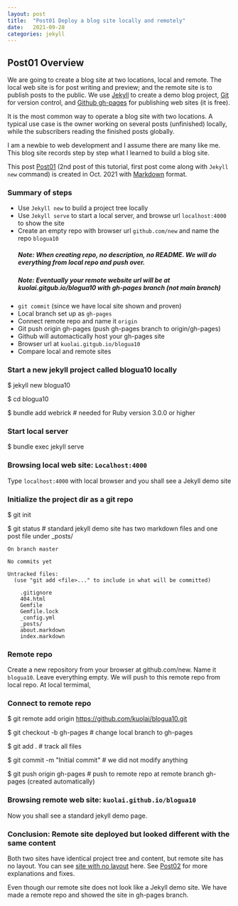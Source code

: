 ```yaml
---
layout: post
title:  "Post01 Deploy a blog site locally and remotely"
date:   2021-09-28
categories: jekyll
---
```


## Post01 Overview

We are going to create a blog site at two locations, local and remote. The local web site is for post writing and preview; and the remote site is to publish posts to the public. We use [Jekyll] to create a demo blog project, [Git] for version control, and [Github gh-pages] for publishing web sites (it is free).

It is the most common way to operate a blog site with two locations. A typical use case is the owner working on several posts (unfinished) locally, while the subscribers reading the finished posts globally.

I am a newbie to web development and I assume there are many like me. This blog site records step by step what I learned to build a blog site.

This post [Post01] (2nd post of this tutorial, first post come along with `Jekyll new` command) is created in Oct. 2021 with [Markdown] format.

### Summary of steps
* Use `Jekyll new` to build a project tree locally
* Use `Jekyll serve` to start a local server, and browse url `localhost:4000` to show the site
* Create an empty repo with browser url `github.com/new` and name the repo `blogua10`
  ##### Note: When creating repo, no description, no README. We will do everything from local repo and push over.
  ##### Note: Eventually your remote website url will be at kuolai.gitgub.io/blogua10 with gh-pages branch (not main branch)
* `git commit` (since we have local site shown and proven)
* Local branch set up as `gh-pages`
* Connect remote repo and name it `origin`
* Git push origin gh-pages (push gh-pages branch to origin/gh-pages)
* Github will automactically host your gh-pages site
* Browser url at `kuolai.gitgub.io/blogua10`
* Compare local and remote sites

### Start a new jekyll project called blogua10 locally

  $ jekyll new blogua10

  $ cd blogua10

  $ bundle add webrick  # needed for Ruby version 3.0.0 or higher

### Start local server

$ bundle exec jekyll serve

### Browsing local web site: `Localhost:4000`

Type `localhost:4000` with local browser and you shall see a Jekyll demo site

### Initialize the project dir as a git repo

$ git init

$ git status  # standard jekyll demo site has two markdown files and one post file under _posts/
```
On branch master

No commits yet

Untracked files:
  (use "git add <file>..." to include in what will be committed)

	.gitignore
	404.html
	Gemfile
	Gemfile.lock
	_config.yml
	_posts/
	about.markdown
	index.markdown
```

### Remote repo

Create a new repository from your browser at github.com/new. Name it `blogua10`. Leave everything empty. We will push to this remote repo from local repo. At local termimal,

### Connect to remote repo

$ git remote add origin https://github.com/kuolai/blogua10.git

$ git checkout -b gh-pages  # change local branch to gh-pages

$ git add .  # track all files

$ git commit -m "Initial commit"  # we did not modify anything

$ git push origin gh-pages  # push to remote repo at remote branch gh-pages (created automatically)

### Browsing remote web site: `kuolai.github.io/blogua10`

Now you shall see a standard jekyll demo page.

### Conclusion: Remote site deployed but looked different with the same content

Both two sites have identical project tree and content, but remote site has no layout. You can see [site with no layout] here. See [Post02] for more explanations and fixes.

Even though our remote site does not look like a Jekyll demo site. We have made a remote repo and showed the site in gh-pages branch.

[jekyll]: https://jekyllrb.com/
[git]: https://github.com/git-guides/install-git
[markdown]: https://www.markdownguide.org/basic-syntax/
[site with no layout]: https://kuolai.github.io/blogua07/
[Post01]: /jekyll/2021/09/28/post01.html
[Post02]: /jekyll/2021/09/28/post02.html
[Github gh-pages]: https://pages.github.com/